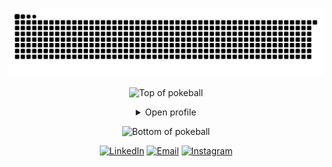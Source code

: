 
<p align = "center">
	<img src = "https://github.com/7oSkaaa/7oSkaaa/blob/output/github-contribution-grid-snake.svg?" alt = "Snake Game"/>
</p>

<div align="center">


![Top of pokeball](https://user-images.githubusercontent.com/44261381/209363264-ac854d3c-2cc2-44c4-928e-8a08d1013f46.png)

<details>
<summary>Open profile</summary>

<br>
<div>
<div align="center">
    <img height="200" alt="Avatar photo of Omar" src="https://raw.githubusercontent.com/Oomars1/Avatar/main/D00F432A-43CB-4996-AD43-BCE7F2C4F063.png" />
</div>

  <div align=center>
      <a href="https://git.io/typing-svg"><img src="https://readme-typing-svg.demolab.com/?font=VT323&size=35&duration=3500&pause=300&color=6A0572&center=true&vCenter=true&width=500&lines=Hey%2C+I+am+Omar+De%20Paz;Welcome+to+My+GitHub+Profile;Inquisitive+and+Curious+by+nature;Systems+Engineer;Frontend+and+Backend+Developer;Exploring+AI+and+Problem-solving;Hardworking+and+Ambitious;Gym+Enthusiast;Football+Lover;Music+and+Programming+Lover" alt="Typing SVG" /></a>
  </div>
</div>

<details>
<summary>About me</summary>

[//]: # (You must have a lf before the markdown element when inside a block for it to work: https://stackoverflow.com/questions/29368902/how-can-i-wrap-my-markdown-in-an-html-div)

<div align="left">

```js
/**
 * Represents me.
 *
 * @constructor
 * @param {string} location - Santa ana, El Salvador.
 * @param {string} languagues - Spanish, basic English.
 * @param {string} specialization - Specializing in frontend and backend development, mobile and web application development, backend systems architecture, database management, and software testing.
 * @param {string} interests - AI, Distributed Systems & problem-solving.
 * @param {string} hobbies - Hiking, playing video games, going to the gym, playing football, reading, and listening to music.
 * @param {string} education - Bachelor of Engineering in Computer Systems, Universidad Nacional de El Salvador.
 * @param {string} approachable - Yes, actively seeking exciting opportunities. Feel free to reach out for potential collaborations or job offers.
 * @param {string} strength - Resolute and determined in facing challenges.
 * @param {string} Weakness - Sometimes I focus too much on perfecting a solution, but I’m learning to find the balance between quality and speed..
 *
 * @throws {Punch} To any and all bugs.
 *
 * @returns {Object} Me.
 */
```
</div>

</details>

<details>
<summary>Tools</summary>
<div>
  <p style="display: inline-block;" align="center">
    <kbd>
	    <kbd>Programming Languages</kbd>
	    <br><br>
	    <img width="30px" src="https://skillicons.dev/icons?i=c" alt="C" title="C"/>
	    <img width="30px" src="https://skillicons.dev/icons?i=cs" alt="C#" title="C#"/>
	    <img width="30px" src="https://skillicons.dev/icons?i=java" alt="Java" title="Java"/>
	    <img width="30px" src="https://skillicons.dev/icons?i=js" alt="JavaScript" title="JavaScript"/>
	    <img width="30px" src="https://skilli<details>
	</kbd>
	<kbd>
      <kbd>Back-end</kbd>
      <br>
      <br>
      <img width="30px" src="https://skillicons.dev/icons?i=fastapi" alt="fastapi" title="fastapi"/>
	<img width="30px" src="https://skillicons.dev/icons?i=spring" alt="spring" title="spring"/>
	<img width="30px" src="https://skillicons.dev/icons?i=java" alt="java" title="java"/>
	<img width="30px" src="https://skillicons.dev/icons?i=django" alt="django" title="django"/>
</kbd>
     <kbd>
      <kbd>Mobile</kbd>
      <br>
      <br>
      <img width="30px" src="https://skillicons.dev/icons?i=kotlin" alt="kotlin" title="kotlin"/>
	<img width="30px" src="https://skillicons.dev/icons?i=py" alt="Python" title="Python"/>
    </kbd>
    <kbd>
      <kbd>Front-end</kbd>
      <br>
      <br>
      <img width="30px" src="https://skillicons.dev/icons?i=html" alt="html" title="html"/>
	<img width="30px" src="https://skillicons.dev/icons?i=css" alt="css" title="css"/>
	<img width="30px" src="https://skillicons.dev/icons?i=js" alt="js" title="js"/>
	<img width="30px" src="https://skillicons.dev/icons?i=vue" alt="Vue" title="vue"/>
	<img width="30px" src="https://skillicons.dev/icons?i=bootstrap" alt="bootstrap" title="bootstrap"/>
    </kbd>
    <kbd>
      <kbd>Database</kbd>
      <br>
      <br>
      <img width="30px" src="https://skillicons.dev/icons?i=mysql" alt="mysql" title="MySQL"/>
      <img width="30px" src="https://cdn.jsdelivr.net/gh/devicons/devicon/icons/postgresql/postgresql-original.svg" alt="postgres" title="Postgres SQL"/>
      <img width="30px" src="https://cdn.jsdelivr.net/gh/devicons/devicon/icons/mongodb/mongodb-plain.svg" alt="mongodb" title="Mongo DB"/>
	<img width="30px" src="https://skillicons.dev/icons?i=sqlite" alt="sqlite" title="Sqlite"/>
	<img width="30px" src="https://skillicons.dev/icons?i=firebase" alt="firebase" title="firebase"/>
    </kbd>
    <br>
    <br>
    <kbd>
      <kbd>Automation, Data Science & AI</kbd>
      <br>
      <br>
      <img width="30" src="https://github.com/marwin1991/profile-technology-icons/assets/136815194/ab742751-b55b-43d7-8f49-9a67e293f67c" alt="Puppeteer" title="Puppeteer"/>
      <img width="30px" src="https://cdn.jsdelivr.net/gh/devicons/devicon/icons/numpy/numpy-original.svg" alt="numpy" title="Numpy"/>
      <img width="30px" src="https://cdn.jsdelivr.net/gh/devicons/devicon/icons/pandas/pandas-original.svg" alt="pandas" title="Pandas"/>
      <img width="30px" src="https://freelogopng.com/images/all_img/1681038242chatgpt-logo-png.png" alt="chatgpt" title="Chat GPT"/>
      <img width="30px" src="https://skillicons.dev/icons?i=selenium" alt="selenium" title="Selenium"/>
	    <img width="30px" src="https://skillicons.dev/icons?i=postman" alt="postman" title="Postman"/>
    </kbd>
    <kbd>
      <kbd>Operating System, Networking & Deployment</kbd>
      <br>
      <br>
      <img width="30" src="https://user-images.githubusercontent.com/25181517/117269608-b7dcfb80-ae58-11eb-8e66-6cc8753553f0.png" alt="Android" title="Android"/>
	    <img width="30" src="https://user-images.githubusercontent.com/25181517/186884150-05e9ff6d-340e-4802-9533-2c3f02363ee3.png" alt="Windows" title="Windows"/>
	    <img width="30" src="https://github.com/marwin1991/profile-technology-icons/assets/76662862/2481dc48-be6b-4ebb-9e8c-3b957efe69fa" alt="Linux" title="Linux"/>
      <img width="30" src="https://user-images.githubusercontent.com/25181517/183345125-9a7cd2e6-6ad6-436f-8490-44c903bef84c.png" alt="Nginx" title="Nginx"/>
      <img width="30px" src="https://cdn.jsdelivr.net/gh/devicons/devicon/icons/git/git-plain.svg" alt="git" title="git" />
      <img width="30px" src="https://cdn.jsdelivr.net/gh/devicons/devicon/icons/docker/docker-plain.svg" alt="docker" title="Docker"/>
      <img width="30px" src="https://icon.icepanel.io/Technology/svg/GitHub-Actions.svg" alt="githubactions" title="Github Actions"/>
      <img width="30px" src="https://skillicons.dev/icons?i=debian" alt="debian" title="Debian"/>
      <img width="30px" src="https://skillicons.dev/icons?i=heroku" alt="heroku" title="Heroku"/>
      <img width="30px" src="https://skillicons.dev/icons?i=netlify" alt="netlify" title="Netlify"/>
	<img width="30px" src="https://skillicons.dev/icons?i=firebase" alt="firebase" title="Firebase"/>
	    <img width="30px" src="https://skillicons.dev/icons?i=jenkins" alt="jenkins" title="jenkins"/>
	    <img width="30px" src="https://skillicons.dev/icons?i=kubernetes" alt="kubernetes" title="Kubernetes"/>
	    <img width="30px" src="https://skillicons.dev/icons?i=git" alt="git" title="Git"/>
	    <img width="30px" src="https://skillicons.dev/icons?i=github" alt="github" title="Github"/>
	    <img width="30px" src="https://skillicons.dev/icons?i=gitlab" alt="gitlab" title="Gitlab"/>
    </kbd>
    <kbd>
      <kbd>Terminal Scripts</kbd>
      <br>
      <br>
      <img width="30px" src="https://cdn.jsdelivr.net/gh/devicons/devicon/icons/bash/bash-original.svg" alt="bash" title="bash"/>
      <img width="30px" src="https://cdn.jsdelivr.net/gh/devicons/devicon/icons/vim/vim-original.svg" alt="vim" title="Vim"/>
	    <img width="30px" src="https://skillicons.dev/icons?i=powershell" alt="powershell" title="Powershell"/>
	    <img width="30px" src="https://skillicons.dev/icons?i=npm" alt="npm" title="Npm"/>
	       <img width="30px" src="https://cdn.jsdelivr.net/gh/devicons/devicon/icons/git/git-original-wordmark.svg" alt="git" title="Git"/>
   <img width="30px" src="https://cdn.jsdelivr.net/gh/devicons/devicon/icons/ssh/ssh-original.svg" alt="ssh" title="SSH"/>
    </kbd>
    <kbd>
      <kbd>Tools</kbd>
      <br>
      <br>
      <img width="30px" src="https://cdn.jsdelivr.net/gh/devicons/devicon/icons/vscode/vscode-original.svg"  alt="VSCode" title="VS Code"/>
      <img width="30px" src="https://upload.wikimedia.org/wikipedia/en/d/d2/Sublime_Text_3_logo.png"  alt="sublime" title="Sublime"/>
      <img width="30" src="https://user-images.githubusercontent.com/25181517/192109061-e138ca71-337c-4019-8d42-4792fdaa7128.png" alt="Postman" title="Postman"/>
	<img width="30px" src="https://cdn.jsdelivr.net/gh/devicons/devicon/icons/pycharm/pycharm-original.svg" alt="PyCharm" title="PyCharm"/>
	<img width="30px" src="https://cdn.jsdelivr.net/gh/devicons/devicon/icons/android/android-original.svg" alt="Android Studio" title="Android Studio"/>
	<img width="30px" src="https://cdn.jsdelivr.net/gh/devicons/devicon/icons/figma/figma-original.svg" alt="Figma" title="Figma"/>
	<img width="30px" src="https://cdn.jsdelivr.net/gh/devicons/devicon/icons/notion/notion-original.svg" alt="Notion" title="Notion"/>
	<img width="30px" src="https://cdn.jsdelivr.net/gh/devicons/devicon/icons/slack/slack-original.svg" alt="Slack" title="Slack"/>
	    
  </kbd>
</div>
</details>
<details>
  <summary>📊 GitHub Stats</summary>

  <div>
    <img width="500px" src="https://github-readme-stats.vercel.app/api?username=Oomars1&theme=radical&hide_border=false&include_all_commits=false&count_private=false" alt="GitHub Stats" /><br/>
    <img width="500px" src="https://nirzak-streak-stats.vercel.app/?user=Oomars1&theme=radical&hide_border=false" alt="GitHub Streak Stats" /><br/>
    <img width="500px" src="https://github-readme-stats.vercel.app/api/top-langs/?username=Oomars1&theme=radical&hide_border=false&include_all_commits=false&count_private=false&layout=compact" alt="Top Languages" />
  </div>

</details>


<details>
  <summary>Quote</summary>
  <br>
  <blockquote>
    “It’s not about how hard you hit. It’s about how hard you can get hit and keep moving forward. How much you can take and keep moving forward. That’s how winning is done!”
    <br><strong>- Rocky Balboa – Sylvester Stallone</strong>
</blockquote>

</details>


<details>
  <summary>What can I do for you?</summary>
  <table style="border: none; width: 100%; table-layout: fixed;">
    <tr>
      <td style="width: 50%; padding: 10px;" valign="top">
        <h2>Let's Work on Your Project Together!</h2>
      <p>If you have any questions about frontend, backend development, or any general development topics, feel free to <a href="mailto:ompaz7558@gmail.com">contact me by email</a>. I’ll be happy to assist you and collaborate on exciting projects.</p>
      </td>
      <td style="width: 50%; padding: 10px;" valign="top">
        <h2>It's not perfect, isn't it?</h2>
        <p>
          <img alt="Feedback" src="https://img.shields.io/badge/Ask%20me-anything-1abc9c.svg" />
        </p>
        <blockquote style="font-style: italic; color: #555;">
          "I think it’s very important to have a feedback loop, where you’re constantly thinking about what you’ve done and how you could be doing it better."
          <br><strong>- Elon Musk</strong>
        </blockquote>
      </td>
    </tr>
  </table>
</details>


</details>

![Bottom of pokeball](https://user-images.githubusercontent.com/44261381/209363271-905d2a5e-8a18-44c0-a450-45dddd4d5036.png)

</div>

<div align=center>
 <a href="www.linkedin.com/in/edwin-omar-mendez-de-paz-380004239" target="_blank"><img src="https://img.shields.io/static/v1?style=for-the-badge&message=LinkedIn&color=0A66C2&logo=LinkedIn&logoColor=FFFFFF&label=" alt="LinkedIn" /></a>
<a href="mailto:ompaz7558@gmail.com?subject=Hi%20Kartik%20,%20nice%20to%20meet%20you!" target="_blank"><img alt="Email" src="https://img.shields.io/static/v1?style=for-the-badge&message=Gmail&color=EA4335&logo=Gmail&logoColor=FFFFFF&label=" /></a>
<a href="https://www.instagram.com/oomars_1" target="_blank">
  <img alt="Instagram" src="https://img.shields.io/static/v1?style=for-the-badge&message=Instagram&color=E4405F&logo=Instagram&logoColor=FFFFFF&label=" />
</a>
</div>


